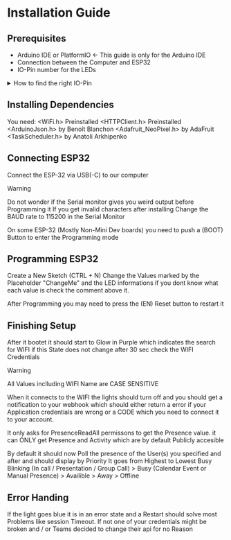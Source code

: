 # Installation Guide
## Prerequisites
- Arduino IDE or PlatformIO <- This guide is only for the Arduino IDE
- Connection between the Computer and ESP32
- IO-Pin number for the LEDs
<details>
  <summary>How to find the right IO-Pin</summary>
  <img width="2160" height="884" alt="image" src="https://github.com/user-attachments/assets/b8966576-8be8-4bc5-8d23-2f62c73926fa" />

If you don't know what pin you want to use just use Pin 21
</details>

## Installing Dependencies
You need:
<WiFi.h> Preinstalled
<HTTPClient.h> Preinstalled
<ArduinoJson.h> by Benoît Blanchon
<Adafruit_NeoPixel.h> by AdaFruit
<TaskScheduler.h> by Anatoli Arkhipenko 

## Connecting ESP32
Connect the ESP-32 via USB(-C) to our computer 
> [!Warning]
> Do not wonder if the Serial monitor gives you weird output before Programming it
> If you get invalid characters after installing Change the BAUD rate to 115200 in the Serial Monitor

On some ESP-32 (Mostly Non-Mini Dev boards) you need to push a (BOOT) Button to enter the Programming mode

## Programming ESP32
Create a New Sketch (CTRL + N) 
Change the Values marked by the Placeholder "ChangeMe" and the LED informations
if you dont know what each value is check the comment above it.

After Programming you may need to press the (EN) Reset button to restart it

## Finishing Setup
After it bootet it should start to Glow in Purple which indicates the search for WIFI
if this State does not change after 30 sec check the WIFI Credentials 
> [!Warning]
> All Values inclluding WIFI Name are CASE SENSITIVE

When it connects to the WIFI the lights should turn off and you should get a notification to your webhook which should either return a error if your Application credentials are wrong or a CODE which you need to connect it to your account. 

It only asks for PresenceReadAll permissons to get the Presence value. it can ONLY get Presence and Activity which are by default Publicly accesible

By default it should now Poll the presence of the User(s) you specified and after and should display by Priority
It goes from Highest to Lowest
Busy Blinking (In call / Presentation / Group Call) > Busy (Calendar Event or Manual Presence) > Availible > Away > Offline

## Error Handing
If the light goes blue it is in an error state and a Restart should solve most Problems like session Timeout.
If not one of your credentials might be broken and / or Teams decided to change their api for no Reason
